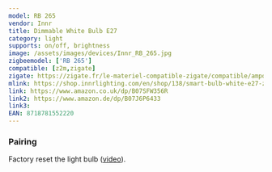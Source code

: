 ```yaml
---
model: RB 265
vendor: Innr
title: Dimmable White Bulb E27
category: light
supports: on/off, brightness
image: /assets/images/devices/Innr_RB_265.jpg
zigbeemodel: ['RB 265']
compatible: [z2m,zigate]
zigate: https://zigate.fr/le-materiel-compatible-zigate/compatible/ampoulee27innrblanc
mlink: https://shop.innrlighting.com/en/shop/138/smart-bulb-white-e27-z3.0
link: https://www.amazon.co.uk/dp/B07SFW356R
link2: https://www.amazon.de/dp/B07J6P6433
link3: 
EAN: 8718781552220
---
```

### Pairing
Factory reset the light bulb ([video](https://www.youtube.com/watch?v=4zkpZSv84H4)).

